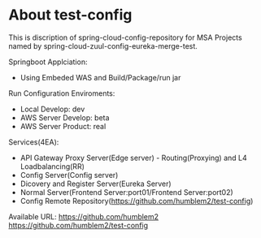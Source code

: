 # About test-config
This is discription of spring-cloud-config-repository 
for MSA Projects 
named by spring-cloud-zuul-config-eureka-merge-test.

Springboot Applciation:
- Using Embeded WAS and Build/Package/run jar

Run Configuration Enviroments:
- Local Develop: dev
- AWS Server Develop: beta
- AWS Server Product: real

Services(4EA):
- API Gateway Proxy Server(Edge server) - Routing(Proxying) and L4 Loadbalancing(RR)
- Config Server(Config server)
- Dicovery and Register Server(Eureka Server)
- Normal Server(Frontend Server:port01/Frontend Server:port02)
- Config Remote Repository(https://github.com/humblem2/test-config)

Available URL:
https://github.com/humblem2
https://github.com/humblem2/test-config
